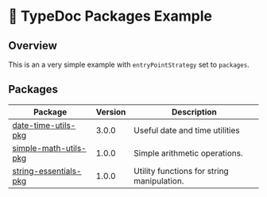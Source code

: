# :wave: TypeDoc Packages Example

## Overview

This is an a very simple example with `entryPointStrategy` set to `packages`.

## Packages

| Package | Version | Description |
| ------ | ------ | ------ |
| [date-time-utils-pkg](date-time-utils-pkg/README.md) | 3.0.0 | Useful date and time utilities |
| [simple-math-utils-pkg](simple-math-utils-pkg/README.md) | 1.0.0 | Simple arithmetic operations. |
| [string-essentials-pkg](string-essentials-pkg/README.md) | 1.0.0 | Utility functions for string manipulation. |
